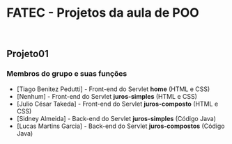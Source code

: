 # FATEC - Projetos da aula de POO

<br/>

## Projeto01

### Membros do grupo e suas funções
- [Tiago Benitez Pedutti] - Front-end do Servlet **home** (HTML e CSS)
- [Nenhum] - Front-end do Servlet **juros-simples** (HTML e CSS)
- [Julio César Takeda] - Front-end do Servlet **juros-composto** (HTML e CSS)
- [Sidney Almeida] - Back-end do Servlet **juros-simples** (Código Java)
- [Lucas Martins Garcia] - Back-end do Servlet **juros-compostos** (Código Java)
